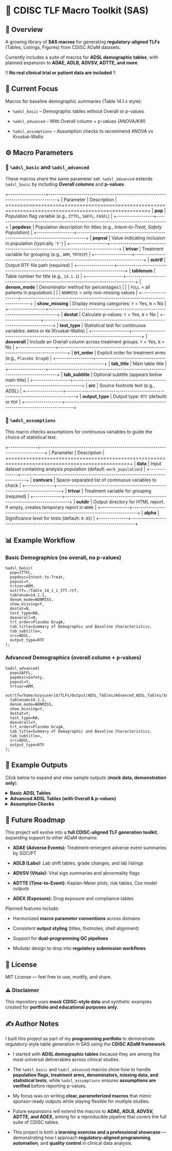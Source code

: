 # 💾 CDISC TLF Macro Toolkit (SAS)

## 📌 Overview

A growing library of **SAS macros** for generating **regulatory-aligned TLFs** (Tables, Listings, Figures) from CDISC ADaM datasets.

Currently includes a suite of macros for **ADSL demographic tables**, with planned expansion to **ADAE, ADLB, ADVSV, ADTTE, and more**.

‼️ **No real clinical trial or patient data are included** ‼️

## 🤔 Current Focus

Macros for baseline demographic summaries (Table 14.1.x style):

-   `%adsl_basic` – Demographic tables without Overall or p-values

-   `%adsl_advanced` – With Overall column + p-values (ANOVA/KW)

-   `%adsl_assumptions` – Assumption checks to recommend ANOVA vs Kruskal–Wallis

## ⚙️ Macro Parameters

### 🔹 `%adsl_basic` and `%adsl_advanced`

These macros share the same parameter set. `%adsl_advanced` extends `%adsl_basic` by including **Overall columns** and **p-values**.

+------------------+----------------------------------------------------------------------------------+
| Parameter        | Description                                                                      |
+==================+==================================================================================+
| **pop**          | Population flag variable (e.g., `ITTFL`, `SAFFL`, `FASFL`)                       |
+------------------+----------------------------------------------------------------------------------+
| **popdesc**      | Population description for titles (e.g., *Intent-to-Treat*, *Safety Population*) |
+------------------+----------------------------------------------------------------------------------+
| **popval**       | Value indicating inclusion in population (typically `'Y'`)                       |
+------------------+----------------------------------------------------------------------------------+
| **trtvar**       | Treatment variable for grouping (e.g., `ARM`, `TRT01P`)                          |
+------------------+----------------------------------------------------------------------------------+
| **outrtf**       | Output RTF file path (required)                                                  |
+------------------+----------------------------------------------------------------------------------+
| **tablenum**     | Table number for title (e.g., `14.1.1`)                                          |
+------------------+----------------------------------------------------------------------------------+
| **denom_mode**   | Denominator method for percentages:\                                             |
|                  | `FULL` = all patients in population\                                             |
|                  | `NONMISS` = only non-missing values                                              |
+------------------+----------------------------------------------------------------------------------+
| **show_missing** | Display missing categories: `Y` = Yes, `N` = No                                  |
+------------------+----------------------------------------------------------------------------------+
| **dostat**       | Calculate p-values: `Y` = Yes, `N` = No                                          |
+------------------+----------------------------------------------------------------------------------+
| **test_type**    | Statistical test for continuous variables: `ANOVA` or `KW` (Kruskal–Wallis)      |
+------------------+----------------------------------------------------------------------------------+
| **dooverall**    | Include an Overall column across treatment groups: `Y` = Yes, `N` = No           |
+------------------+----------------------------------------------------------------------------------+
| **trt_order**    | Explicit order for treatment arms (e.g., `Placebo DrugA`)                        |
+------------------+----------------------------------------------------------------------------------+
| **tab_title**    | Main table title                                                                 |
+------------------+----------------------------------------------------------------------------------+
| **tab_subtitle** | Optional subtitle (appears below main title)                                     |
+------------------+----------------------------------------------------------------------------------+
| **src**          | Source footnote text (e.g., *ADSL*)                                              |
+------------------+----------------------------------------------------------------------------------+
| **output_type**  | Output type: `RTF` (default) or `PDF`                                            |
+------------------+----------------------------------------------------------------------------------+

### 🔹 `%adsl_assumptions`

This macro checks assumptions for continuous variables to guide the choice of statistical test.

+--------------+--------------------------------------------------------------------------------+
| Parameter    | Description                                                                    |
+==============+================================================================================+
| **data**     | Input dataset containing analysis population (default: `work_population`)      |
+--------------+--------------------------------------------------------------------------------+
| **contvars** | Space-separated list of continuous variables to check                          |
+--------------+--------------------------------------------------------------------------------+
| **trtvar**   | Treatment variable for grouping (required)                                     |
+--------------+--------------------------------------------------------------------------------+
| **outdir**   | Output directory for HTML report. If empty, creates temporary report in `WORK` |
+--------------+--------------------------------------------------------------------------------+
| **alpha**    | Significance level for tests (default: `0.05`)                                 |
+--------------+--------------------------------------------------------------------------------+

## 📊 Example Workflow

### Basic Demographics (no overall, no p-values)

``` sas
%adsl_basic(
  pop=ITTFL,
  popdesc=Intent-to-Treat,
  popval=Y,
  trtvar=ARM,
  outrtf=./Table_14_1_1_ITT.rtf,
  tablenum=14.1.1,
  denom_mode=NONMISS,
  show_missing=Y,
  dostat=N,
  test_type=KW,
  dooverall=N,
  trt_order=Placebo DrugA,
  tab_title=Summary of Demographic and Baseline Characteristics,
  tab_subtitle=,
  src=ADSL,
  output_type=RTF
);
```

### Advanced Demographics (overall column + p-values)

``` sas
%adsl_advanced(
  pop=SAFFL,
  popdesc=Safety,
  popval=Y,
  trtvar=ARM,
  outrtf=/home/&sysuserid/TLFs/Output/ADSL_Tables/Advanced_ADSL_Tables/SAF_Population/Table_14_1_2_SAF.rtf,
  tablenum=14.1.2,
  denom_mode=NONMISS,
  show_missing=Y,
  dostat=Y,
  test_type=KW,
  dooverall=Y,
  trt_order=Placebo DrugA,
  tab_title=Summary of Demographic and Baseline Characteristics,
  tab_subtitle=,
  src=ADSL,
  output_type=RTF
);
```

## 📄 Example Outputs  

Click below to expand and view sample outputs (**mock data, demonstration only**).  

<details>
<summary><strong>Basic ADSL Tables</strong></summary>

- [ITT Population (Table 14.1.1, PDF)](Output/ADSL_Tables/Basic_ADSL_Tables/ITT_Population/Table_14_1_1_ITT.pdf)  
- [ITT Population (Table 14.1.1, RTF)](Output/ADSL_Tables/Basic_ADSL_Tables/ITT_Population/Table_14_1_1_ITT.rtf)  
- [SAF Population (Table 14.1.2, PDF)](Output/ADSL_Tables/Basic_ADSL_Tables/SAF_Population/Table_14_1_2_SAF.pdf)  
- [SAF Population (Table 14.1.2, RTF)](Output/ADSL_Tables/Basic_ADSL_Tables/SAF_Population/Table_14_1_2_SAF.rtf)  
- [FAS Population (Table 14.1.3, PDF)](Output/ADSL_Tables/Basic_ADSL_Tables/FAS_Population/Table_14_1_3_FAS.pdf)  
- [FAS Population (Table 14.1.3, RTF)](Output/ADSL_Tables/Basic_ADSL_Tables/FAS_Population/Table_14_1_3_FAS.rtf)  

</details>

<details>
<summary><strong>Advanced ADSL Tables (with Overall & p-values)</strong></summary>

- [ITT Population (Table 14.1.1, PDF)](Output/ADSL_Tables/Advanced_ADSL_Tables/ITT_Population/Table_14_1_1_ITT.pdf)  
- [ITT Population (Table 14.1.1, RTF)](Output/ADSL_Tables/Advanced_ADSL_Tables/ITT_Population/Table_14_1_1_ITT.rtf)  
- [SAF Population (Table 14.1.2, PDF)](Output/ADSL_Tables/Advanced_ADSL_Tables/SAF_Population/Table_14_1_2_SAF.pdf)  
- [SAF Population (Table 14.1.2, RTF)](Output/ADSL_Tables/Advanced_ADSL_Tables/SAF_Population/Table_14_1_2_SAF.rtf)  
- [FAS Population (Table 14.1.3, PDF)](Output/ADSL_Tables/Advanced_ADSL_Tables/FAS_Population/Table_14_1_3_FAS.pdf)  
- [FAS Population (Table 14.1.3, RTF)](Output/ADSL_Tables/Advanced_ADSL_Tables/FAS_Population/Table_14_1_3_FAS.rtf)  

</details>

<details>
<summary><strong>Assumption Checks</strong></summary>

- [PDF Report](Output/ADSL_Tables/ADSL_Assumptions/ADSL_Assumption_Checks.pdf)  
- [Log File (TXT)](Output/ADSL_Tables/ADSL_Assumptions/ADSL_Assumptions_Log.txt)  

</details>

## 🚀 Future Roadmap

This project will evolve into a **full CDISC-aligned TLF generation toolkit**, expanding support to other ADaM domains:

-   **ADAE (Adverse Events):** Treatment-emergent adverse event summaries by SOC/PT

-   **ADLB (Labs):** Lab shift tables, grade changes, and lab listings

-   **ADVSV (Vitals):** Vital sign summaries and abnormality flags

-   **ADTTE (Time-to-Event):** Kaplan–Meier plots, risk tables, Cox model outputs

-   **ADEX (Exposure):** Drug exposure and compliance tables

Planned features include:

-   Harmonized **macro parameter conventions** across domains

-   Consistent **output styling** (titles, footnotes, shell alignment)

-   Support for **dual-programming QC pipelines**

-   Modular design to drop into **regulatory submission workflows**

## 📜 License

MIT License — feel free to use, modify, and share.

### ⚠️ Disclaimer

This repository uses **mock CDISC-style data** and synthetic examples created for **portfolio and educational purposes only**.

## ✍️ Author Notes

I built this project as part of my **programming portfolio** to demonstrate regulatory-style table generation in SAS using the **CDISC ADaM framework**.

-   I started with **ADSL demographic tables** because they are among the most universal deliverables across clinical studies.

-   The `%adsl_basic` and `%adsl_advanced` macros show how to handle **population flags, treatment arms, denominators, missing data, and statistical tests**, while `%adsl_assumptions` ensures **assumptions are verified** before reporting p-values.

-   My focus was on writing **clear, parameterized macros** that mimic sponsor-ready outputs while staying flexible for multiple studies.

-   Future expansions will extend the macros to **ADAE, ADLB, ADVSV, ADTTE, and ADEX**, aiming for a reproducible pipeline that covers the full suite of CDISC tables.

-   This project is both a **learning exercise and a professional showcase** — demonstrating how I approach **regulatory-aligned programming**, **automation**, and **quality control** in clinical data analysis.
